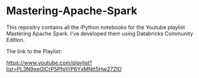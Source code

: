 # Mastering-Apache-Spark
This repositry contains all the iPython notebooks for the Youtube playlist Mastering Apache Spark. I've developed them using Databricks Community Edition. 

The link to the Playlist:

https://www.youtube.com/playlist?list=PL3N9eeOlCrP5PfpYrP6YxMNtt5Hw27ZlO
